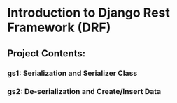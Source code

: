 # Introduction to Django Rest Framework (DRF)
  


## Project Contents:
### gs1: Serialization and Serializer Class
### gs2: De-serialization and Create/Insert Data
